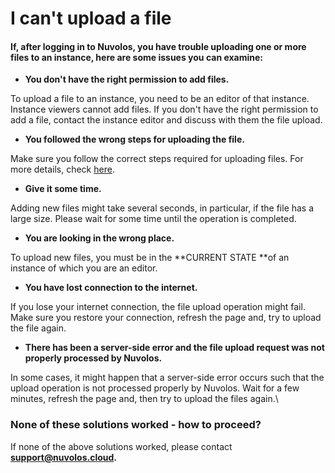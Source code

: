 # I can't upload a file

#### If, after logging in to Nuvolos, you have trouble uploading one or more files to an instance, here are some issues you can examine:

* **You don't have the right permission to add files.**

To upload a file to an instance, you need to be an editor of that instance. Instance viewers cannot add files. If you don't have the right permission to add a file, contact the instance editor and discuss with them the file upload.

* **You followed the wrong steps for uploading the file.**

Make sure you follow the correct steps required for uploading files. For more details, check [here](broken-reference).

* **Give it some time.**

Adding new files might take several seconds, in particular, if the file has a large size. Please wait for some time until the operation is completed.

* **You are looking in the wrong place.**

To upload new files, you must be in the **CURRENT STATE **of an instance of which you are an editor.

* **You have lost connection to the internet.**

If you lose your internet connection, the file upload operation might fail. Make sure you restore your connection,  refresh the page and, try to upload the file again.

* **There has been a server-side error and the file upload request was not properly processed by Nuvolos.**

In some cases, it might happen that a server-side error occurs such that the upload operation is not processed properly by Nuvolos. Wait for a few minutes, refresh the page and, then try to upload the files again.\


### None of these solutions worked - how to proceed?

If none of the above solutions worked, please contact [**support@nuvolos.cloud**](mailto:support@nuvolos.cloud)**.**
